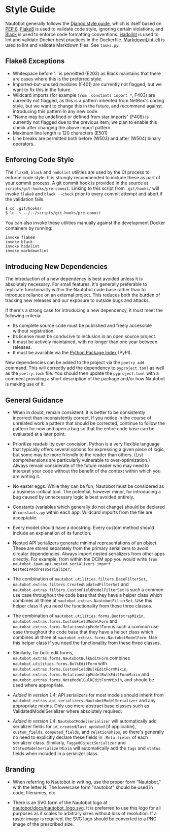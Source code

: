# Style Guide

Nautobot generally follows the [Django style guide](https://docs.djangoproject.com/en/stable/internals/contributing/writing-code/coding-style/), which is itself based on [PEP 8](https://www.python.org/dev/peps/pep-0008/). [Flake8](https://flake8.pycqa.org/) is used to validate code style, ignoring certain violations, and [Black](https://black.readthedocs.io/) is used to enforce code formatting conventions. [Hadolint](https://github.com/hadolint/hadolint) is used to lint and validate Docker best practices in the Dockerfile. [MarkdownLint-cli](https://github.com/igorshubovych/markdownlint-cli) is used to lint and validate Markdown files. See `tasks.py`.

## Flake8 Exceptions

* Whitespace before ':' is permitted (E203) as Black maintains that there are cases where this is the preferred style.
* Imported-but-unused modules (F401) are currently not flagged, but we want to fix this in the future.
* Wildcard imports (for example `from .constants import *`, F403) are currently not flagged, as this is a pattern inherited from NetBox's coding style, but we want to change this in the future, and recommend against introducing this pattern in any new code.
* "Name may be undefined or defined from star imports" (F405) is currently not flagged due to the previous item; we plan to
enable this check after changing the above import pattern.
* Maximum line length is 120 characters (E501)
* Line breaks are permitted both before (W503) and after (W504) binary operators.

## Enforcing Code Style

The `flake8`, `black` and `hadolint` utilities are used by the CI process to enforce code style. It is strongly recommended to include these as part of your commit process. A git commit hook is provided in the source at `scripts/git-hooks/pre-commit`. Linking to this script from `.git/hooks/` will invoke `flake8` and `black --check` prior to every commit attempt and abort if the validation fails.

```bash
$ cd .git/hooks/
$ ln -s ../../scripts/git-hooks/pre-commit
```

You can also invoke these utilities manually against the development Docker containers by running:

```no-highlight
invoke flake8
invoke black
invoke hadolint
invoke markdownlint
```

## Introducing New Dependencies

The introduction of a new dependency is best avoided unless it is absolutely necessary. For small features, it's generally preferable to replicate functionality within the Nautobot code base rather than to introduce reliance on an external project. This reduces both the burden of tracking new releases and our exposure to outside bugs and attacks.

If there's a strong case for introducing a new dependency, it must meet the following criteria:

* Its complete source code must be published and freely accessible without registration.
* Its license must be conducive to inclusion in an open source project.
* It must be actively maintained, with no longer than one year between releases.
* It must be available via the [Python Package Index](https://pypi.org/) (PyPI).

New dependencies can be added to the project via the `poetry add` command. This will correctly add the dependency to `pyproject.toml` as well as the `poetry.lock` file. You should then update the `pyproject.toml` with a comment providing a short description of the package and/or how Nautobot is making use of it.

## General Guidance

* When in doubt, remain consistent: It is better to be consistently incorrect than inconsistently correct. If you notice in the course of unrelated work a pattern that should be corrected, continue to follow the pattern for now and open a bug so that the entire code base can be evaluated at a later point.

* Prioritize readability over concision. Python is a very flexible language that typically offers several options for expressing a given piece of logic, but some may be more friendly to the reader than others. (List comprehensions are particularly vulnerable to over-optimization.) Always remain considerate of the future reader who may need to interpret your code without the benefit of the context within which you are writing it.

* No easter eggs. While they can be fun, Nautobot must be considered as a business-critical tool. The potential, however minor, for introducing a bug caused by unnecessary logic is best avoided entirely.

* Constants (variables which generally do not change) should be declared in `constants.py` within each app. Wildcard imports from the file are acceptable.

* Every model should have a docstring. Every custom method should include an explanation of its function.

* Nested API serializers generate minimal representations of an object. These are stored separately from the primary serializers to avoid circular dependencies. Always import nested serializers from other apps directly. For example, from within the DCIM app you would write `from nautobot.ipam.api.nested_serializers import NestedIPAddressSerializer`.

* The combination of `nautobot.utilities.filters.BaseFilterSet`, `nautobot.extras.filters.CreatedUpdatedFilterSet` and `nautobot.extras.filters.CustomFieldModelFilterSet` is such a common use case throughout the code base that they have a helper class which combines all three at `nautobot.extras.NautobotFilterSet`. Use this helper class if you need the functionality from these three classes.

* The combination of `nautobot.utilities.forms.BootstrapMixin`, `nautobot.extras.forms.CustomFieldModelForm` and `nautobot.extras.forms.RelationshipModelForm` is such a common use case throughout the code base that they have a helper class which combines all three at `nautobot.extras.forms.NautobotModelForm`. Use this helper class if you need the functionality from these three classes.

* Similarly, for bulk-edit forms, `nautobot.extras.forms.NautobotBulkEditForm` combines `nautobot.utilities.forms.BulkEditForm` with `nautobot.extras.forms.CustomFieldBulkEditFormMixin`, `nautobot.extras.forms.RelationshipModelBulkEditFormMixin` and `nautobot.extras.forms.NoteModelBulkEditFormMixin`, and should be used where appropriate.

* _Added in version 1.4_: API serializers for most models should inherit from `nautobot.extras.api.serializers.NautobotModelSerializer` and any appropriate mixins. Only use more abstract base classes such as ValidatedModelSerializer where absolutely required.

* _Added in version 1.4_: `NautobotModelSerializer` will automatically add serializer fields for `id`, `created`/`last_updated` (if applicable), `custom_fields`, `computed_fields`, and `relationships`, so there's generally no need to explicitly declare these fields in `.Meta.fields` of each serializer class. Similarly, `TaggedObjectSerializer` and `StatusModelSerializerMixin` will automatically add the `tags` and `status` fields when included in a serializer class.

## Branding

* When referring to Nautobot in writing, use the proper form "Nautobot," with the letter N. The lowercase form "nautobot" should be used in code, filenames, etc.

* There is an SVG form of the Nautobot logo at [nautobot/docs/nautobot_logo.svg](../nautobot_logo.svg). It is preferred to use this logo for all purposes as it scales to arbitrary sizes without loss of resolution. If a raster image is required, the SVG logo should be converted to a PNG image of the prescribed size.
